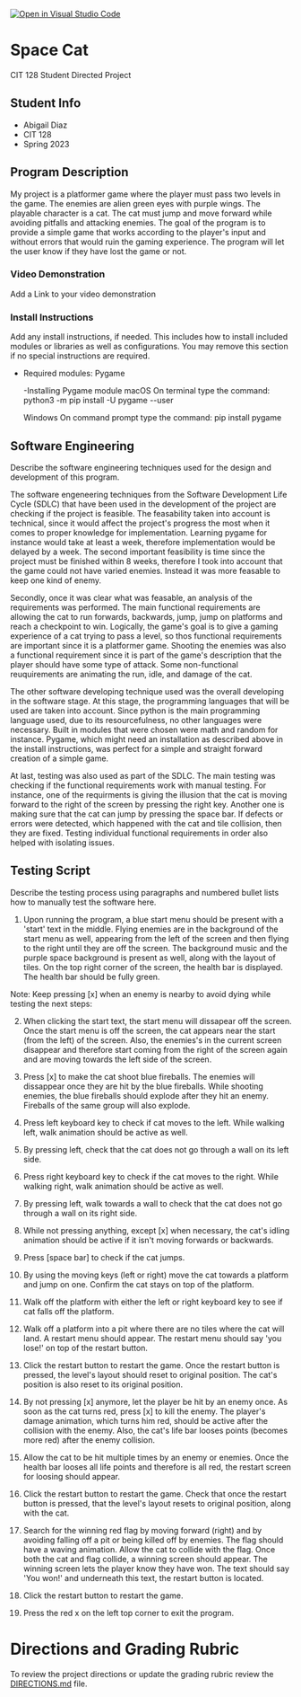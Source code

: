 [![Open in Visual Studio Code](https://classroom.github.com/assets/open-in-vscode-c66648af7eb3fe8bc4f294546bfd86ef473780cde1dea487d3c4ff354943c9ae.svg)](https://classroom.github.com/online_ide?assignment_repo_id=10716410&assignment_repo_type=AssignmentRepo)
# Space Cat

CIT 128 Student Directed Project

## Student Info

- Abigail Diaz
- CIT 128
- Spring 2023

## Program Description

My project is a platformer game where the player must pass two levels in the game. 
The enemies are alien green eyes with purple wings. The playable character is a cat.
The cat must jump and move forward while avoiding pitfalls and attacking enemies.
The goal of the program is to provide a simple game that works according to the player's input and
without errors that would ruin the gaming experience. The program will let the user know if they
have lost the game or not.

### Video Demonstration

Add a Link to your video demonstration

### Install Instructions

Add any install instructions, if needed. This includes how to install included modules or libraries as well as configurations. You may remove this section if no special instructions are required.

- Required modules: Pygame

  -Installing Pygame module 
    macOS
    On terminal type the command:
    python3 -m pip install -U pygame --user

    Windows
    On command prompt type the command:
    pip install pygame

## Software Engineering

Describe the software engineering techniques used for the design and development of this program.

The software engeneering techniques from the Software Development Life Cycle (SDLC) that have been used in the development of the project are checking if the project is feasible. The feasability taken into account is technical, since it would affect the project's progress the most when it comes to proper knowledge for implementation. Learning pygame for instance would take at least a week, therefore implementation would be delayed by a week. The second important feasibility is time since the project must be finished within 8 weeks, therefore I took into account that the game could not have varied enemies. Instead it was more feasable to keep one kind of enemy.

Secondly, once it was clear what was feasable, an analysis of the requirements was performed. The main functional requirements are allowing the cat to run forwards, backwards, jump, jump on platforms and reach a checkpoint to win. Logically, the game's goal is to give a gaming experience of a cat trying to pass a level, so thos functional requirements are important since it is a platformer game. Shooting the enemies was also a functional requirement since it is part of the game's description that the player should have some type of attack. Some non-functional reuquirements are animating the run, idle, and damage of the cat.

The other software developing technique used was the overall developing in the software stage. At this stage, the programming languages that will be used are taken into account. Since python is the main programming language used, due to its resourcefulness, no other languages were necessary. Built in modules that were chosen were math and random for instance. Pygame, which might need an installation as described above in the install instructions, was perfect for a simple and straight forward creation of a simple game.

At last, testing was also used as part of the SDLC. The main testing was checking if the functional requirements work with manual testing. For instance, one of the requirments is giving the illusion that the cat is moving forward to the right of the screen by pressing the right key. Another one is making sure that the cat can jump by pressing the space bar. If defects or errors were detected, which happened with the cat and tile collision, then they are fixed. Testing individual functional requirements in order also helped with isolating issues.

## Testing Script

Describe the testing process using paragraphs and numbered bullet lists how to manually test the software here. 
  
   1. Upon running the program, a blue start menu should be present with a 'start' text in the middle.
   Flying enemies are in the background of the start menu as well, appearing from the left of the screen and then flying to      the right until they are off the screen. The background music and the purple space background is present as well, along with the layout of tiles. On the top right corner of the screen, the health bar is displayed. The health bar should be fully green.
   
   Note: Keep pressing [x] when an enemy is nearby to avoid dying while testing the next steps:
   
   2. When clicking the start text, the start menu will dissapear off the screen. Once the start menu is off the screen, the cat appears near the start (from the left) of the screen. Also, the enemies's in the current screen disappear and therefore start coming from the right of the screen again and are moving towards the left side of the screen.
   
   3. Press [x] to make the cat shoot blue fireballs. The enemies will dissappear once they are hit by the blue fireballs.
   While shooting enemies, the blue fireballs should explode after they hit an enemy. Fireballs of the same group will also explode.
   
   4. Press left keyboard key to check if cat moves to the left. While walking left, walk animation should be active as well.
   5. By pressing left, check that the cat does not go through a wall on its left side.
 
   6. Press right keyboard key to check if the cat moves to the right. While walking right, walk animation should be active as well.
  
   7. By pressing left, walk towards a wall to check that the cat does not go through a wall on its right side.
   
   8. While not pressing anything, except [x] when necessary, the cat's idling animation should be active if it isn't moving forwards or backwards.
  
   9. Press [space bar] to check if the cat jumps.
   
   10. By using the moving keys (left or right) move the cat towards a platform and jump on one. Confirm the cat stays on top of the platform.
   
   11. Walk off the platform with either the left or right keyboard key to see if cat falls off the platform.
   
   12. Walk off a platform into a pit where there are no tiles where the cat will land. A restart menu should appear. The restart menu should say 'you lose!' on top of the restart button.
   
   13. Click the restart button to restart the game. Once the restart button is pressed, the level's layout should reset to original position. The cat's position is also reset to its original position.
   
   14. By not pressing [x] anymore, let the player be hit by an enemy once. As soon as the cat turns red, press [x] to kill the enemy. The player's damage animation, which turns him red, should be active after the collision with the enemy. Also, the cat's life bar looses points (becomes more red) after the enemy collision.
   
   15. Allow the cat to be hit multiple times by an enemy or enemies. Once the health bar looses all life points and therefore is all red, the restart screen for loosing should appear.
   
   16. Click the restart button to restart the game. Check that once the restart button is pressed, that the level's layout resets to original position, along with the cat.
  
   17. Search for the winning red flag by moving forward (right) and by avoiding falling off a pit or being killed off by enemies. The flag should have a waving animation. Allow the cat to collide with the flag. Once both the cat and flag collide, a winning screen should appear. The winning screen lets the player know they have won. The text should say 'You won!' and underneath this text, the restart button is located.
   
   18. Click the restart button to restart the game.
   
   19. Press the red x on the left top corner to exit the program.
  
 # Directions and Grading Rubric

To review the project directions or update the grading rubric review the [DIRECTIONS.md](DIRECTIONS.md) file.
